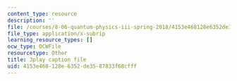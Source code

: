```yaml
---
content_type: resource
description: ''
file: /courses/8-06-quantum-physics-iii-spring-2018/4153e468128e6352de3587833f68cfff_dodj1I-IjWM.srt
file_type: application/x-subrip
learning_resource_types: []
ocw_type: OCWFile
resourcetype: Other
title: 3play caption file
uid: 4153e468-128e-6352-de35-87833f68cfff
---
```

